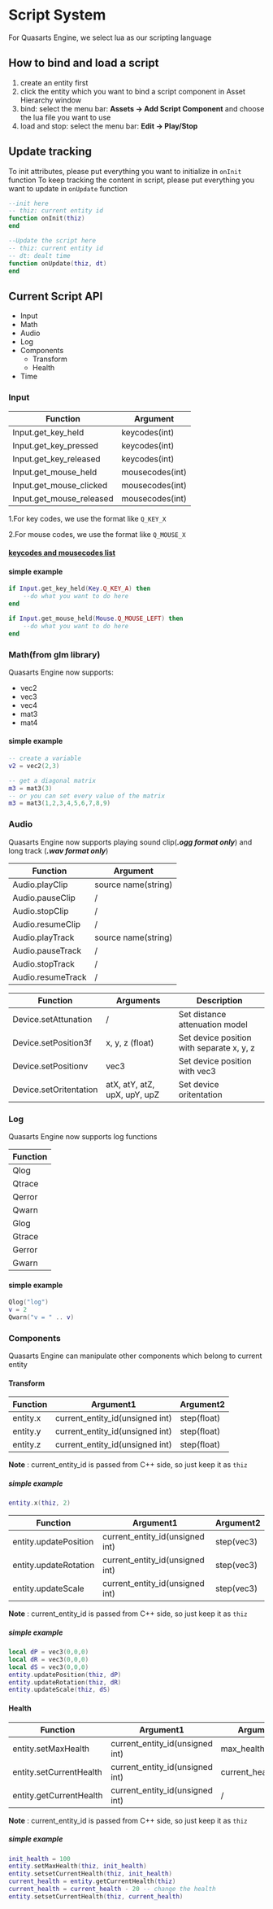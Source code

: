 # Script System
For Quasarts Engine, we select lua as our scripting language

## How to bind and load a script
1. create an entity first
2. click the entity which you want to bind a script component in Asset Hierarchy window
3. bind: select the menu bar: **Assets -> Add Script Component** and choose the lua file you want to use
4. load and stop: select the menu bar: **Edit -> Play/Stop**

## Update tracking

To init attributes, please put everything you want to initialize in `onInit` function
To keep tracking the content in script, please put everything you want to update in `onUpdate` function

``` lua
--init here
-- thiz: current entity id
function onInit(thiz)
end

--Update the script here
-- thiz: current entity id
-- dt: dealt time
function onUpdate(thiz, dt)
end
```


## Current Script API
- Input
- Math
- Audio
- Log
- Components
  - Transform
  - Health 
- Time

### Input 

Function | Argument 
---------| ---------
Input.get_key_held       |  keycodes(int)
Input.get_key_pressed    |  keycodes(int)
Input.get_key_released   |  keycodes(int)
Input.get_mouse_held     |  mousecodes(int)
Input.get_mouse_clicked  |  mousecodes(int)
Input.get_mouse_released |  mousecodes(int)


1.For key codes, we use the format like `Q_KEY_X`

2.For mouse codes, we use the format like `Q_MOUSE_X`

#### [keycodes and mousecodes list](./InputExporter.cpp)

#### simple example
``` lua
if Input.get_key_held(Key.Q_KEY_A) then
    --do what you want to do here
end
```

``` lua
if Input.get_mouse_held(Mouse.Q_MOUSE_LEFT) then
    --do what you want to do here
end
```

### Math(from glm library)

Quasarts Engine now supports:
- vec2
- vec3
- vec4
- mat3
- mat4


#### simple example
``` lua
-- create a variable
v2 = vec2(2,3)

-- get a diagonal matrix
m3 = mat3(3) 
-- or you can set every value of the matrix
m3 = mat3(1,2,3,4,5,6,7,8,9)
```

### Audio

Quasarts Engine now supports playing sound clip(***.ogg format only***) and long track (***.wav format only***)

Function | Argument
---------| ---------
Audio.playClip    | source name(string)
Audio.pauseClip   | /
Audio.stopClip    | /
Audio.resumeClip  | /
Audio.playTrack   | source name(string)
Audio.pauseTrack  | /
Audio.stopTrack   | /
Audio.resumeTrack | /


Function | Arguments | Description
---------| --------- | ---------
Device.setAttunation     |  /                            | Set distance attenuation model
Device.setPosition3f     |  x, y, z (float)              | Set device position with separate x, y, z
Device.setPositionv      |  vec3                         | Set device position with vec3
Device.setOritentation   |  atX, atY, atZ, upX, upY, upZ | Set device oritentation


### Log

Quasarts Engine now supports log functions

Function  |
--------- |
Qlog      |
Qtrace    |
Qerror    |
Qwarn     |
Glog      |
Gtrace    |
Gerror    |
Gwarn     |


#### simple example
``` lua
Qlog("log")
v = 2
Qwarn("v = " .. v)
```

### Components

Quasarts Engine can manipulate other components which belong to current entity

#### Transform

Function | Argument1 | Argument2
---------| --------- | ---------
entity.x   | current_entity_id(unsigned int) | step(float)
entity.y   | current_entity_id(unsigned int) | step(float)
entity.z   | current_entity_id(unsigned int) | step(float)


**Note** : current_entity_id is passed from C++ side, so just keep it as `thiz`


##### simple example
``` lua
entity.x(thiz, 2)
```


Function | Argument1 | Argument2
---------| --------- | ---------
entity.updatePosition    | current_entity_id(unsigned int) | step(vec3)
entity.updateRotation    | current_entity_id(unsigned int) | step(vec3)
entity.updateScale       | current_entity_id(unsigned int) | step(vec3)


**Note** : current_entity_id is passed from C++ side, so just keep it as `thiz`


##### simple example
``` lua
local dP = vec3(0,0,0)
local dR = vec3(0,0,0)
local dS = vec3(0,0,0)
entity.updatePosition(thiz, dP)
entity.updateRotation(thiz, dR)
entity.updateScale(thiz, dS)
```


#### Health

Function | Argument1 | Argument2
---------| --------- | ---------
entity.setMaxHealth       | current_entity_id(unsigned int) | max_health(float)
entity.setCurrentHealth   | current_entity_id(unsigned int) | current_health(float)
entity.getCurrentHealth   | current_entity_id(unsigned int) | /

**Note** : current_entity_id is passed from C++ side, so just keep it as `thiz`


##### simple example
``` lua
init_health = 100
entity.setMaxHealth(thiz, init_health)
entity.setsetCurrentHealth(thiz, init_health)
current_health = entity.getCurrentHealth(thiz)
current_health = current_health - 20 -- change the health
entity.setsetCurrentHealth(thiz, current_health)
```
